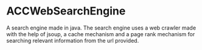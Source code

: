 # ACCWebSearchEngine
A search engine made in java. The search engine uses a web crawler made with the help of jsoup, a cache mechanism and a page rank mechanism for searching relevant information from the url provided.
